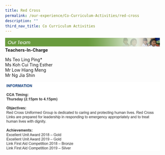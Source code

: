 ```yaml
---
title: Red Cross
permalink: /our-experience/Co-Curriculum-Activities/red-cross
description: ""
third_nav_title: Co Curriculum Activities
---
```

![](/images/ourteam_redcross.png)
**Teachers-In-Charge**  
  
Ms Teo Ling Ping\*  
Ms Koh Cui Ting Esther  
Mr Low Hiang Meng  
Mr Ng Jia Shin

![](/images/Redcross2020a.jpeg)